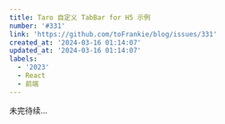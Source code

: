 ```yaml
---
title: Taro 自定义 TabBar for H5 示例
number: '#331'
link: 'https://github.com/toFrankie/blog/issues/331'
created_at: '2024-03-16 01:14:07'
updated_at: '2024-03-16 01:14:07'
labels:
  - '2023'
  - React
  - 前端
---
```

未完待续...
